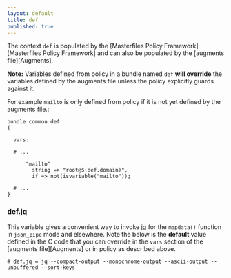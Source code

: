 ```yaml
---
layout: default
title: def
published: true
---
```


The context `def` is populated by the
[Masterfiles Policy Framework][Masterfiles Policy Framework] and can also be populated
by the [augments file][Augments].

**Note:** Variables defined from policy in a bundle named `def` **will
override** the variables defined by the augments file unless the policy
explicitly guards against it.

For example `mailto` is only defined from policy if it is not yet defined by the
augments file.:

```cf3
bundle common def
{

  vars:

  # ...

      "mailto"
        string => "root@$(def.domain)",
        if => not(isvariable("mailto"));

  # ...
}
```

### def.jq

This variable gives a convenient way to invoke
[jq](https://stedolan.github.io/jq/) for the `mapdata()` function in `json_pipe`
mode and elsewhere. Note the below is the **default** value defined in the C
code that you can override in the `vars` section of the
[augments file][Augments] or in policy as described above.

```cf3
# def.jq = jq --compact-output --monochrome-output --ascii-output --unbuffered --sort-keys
```

